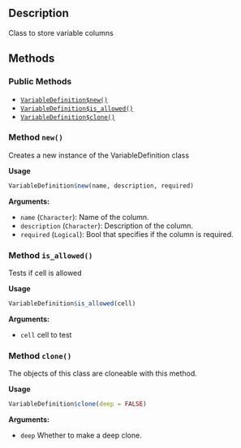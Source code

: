 ## Description

Class to store variable columns


## Methods

### Public Methods

* [`VariableDefinition$new()`](#method-VariableDefinition-new)
* [`VariableDefinition$is_allowed()`](#method-VariableDefinition-is_allowed)
* [`VariableDefinition$clone()`](#method-VariableDefinition-clone)

<a id="method-VariableDefinition-new"></a>
### Method `new()`

Creates a new instance of the VariableDefinition class


<b>Usage</b>

```r
VariableDefinition$new(name, description, required)
```

<b>Arguments:</b>

* `name` (`Character`): Name of the column.
* `description` (`Character`): Description of the column.
* `required` (`Logical`): Bool that specifies if the column is required.


<a id="method-VariableDefinition-is_allowed"></a>
### Method `is_allowed()`

Tests if cell is allowed


<b>Usage</b>

```r
VariableDefinition$is_allowed(cell)
```

<b>Arguments:</b>

* `cell` cell to test


<a id="method-VariableDefinition-clone"></a>
### Method `clone()`

The objects of this class are cloneable with this method.


<b>Usage</b>

```r
VariableDefinition$clone(deep = FALSE)
```

<b>Arguments:</b>

* `deep` Whether to make a deep clone.


